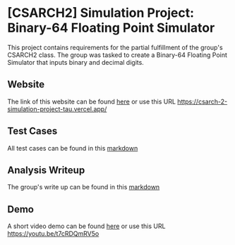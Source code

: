 # [CSARCH2] Simulation Project: Binary-64 Floating Point Simulator

This project contains requirements for the partial fulfillment of the group's CSARCH2 class. The group was tasked to create a Binary-64 Floating Point Simulator that inputs binary and decimal digits.

## Website
The link of this website can be found [here](https://csarch-2-simulation-project-tau.vercel.app/) or use this URL https://csarch-2-simulation-project-tau.vercel.app/

## Test Cases
All test cases can be found in this [markdown](docs/test-cases.md) 

## Analysis Writeup
The group's write up can be found in this [markdown](docs/write-up.md)

## Demo
A short video demo can be found [here](https://youtu.be/t7cRDQmRV5o) or use this URL https://youtu.be/t7cRDQmRV5o


